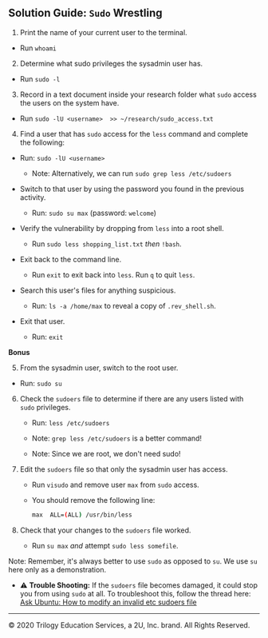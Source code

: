 ## Solution Guide: `Sudo` Wrestling

1. Print the name of your current user to the terminal.
  - Run `whoami`

2. Determine what sudo privileges the sysadmin user has.
  - Run `sudo -l`

3. Record in a text document inside your research folder what `sudo` access the users on the system have.
  - Run  `sudo -lU <username>  >> ~/research/sudo_access.txt`

4. Find a user that has `sudo` access for the `less` command and complete the following:
  
  - Run: `sudo -lU <username>`

    - Note: Alternatively, we can run `sudo grep less /etc/sudoers`

  - Switch to that user by using the password you found in the previous activity.
    - Run: `sudo su max` (password: `welcome`)

  - Verify the vulnerability by dropping from `less` into a root shell.
    - Run `sudo less shopping_list.txt` _then_ `!bash`.

  - Exit back to the command line.
    - Run `exit` to exit back into `less`. Run `q` to quit `less`.

  - Search this user's files for anything suspicious.
    - Run: `ls -a /home/max` to reveal a copy of `.rev_shell.sh`.

  - Exit that user.
    - Run: `exit`

**Bonus**

5. From the sysadmin user, switch to the root user.
  - Run: `sudo su`

6. Check the `sudoers` file to determine if there are any users listed with `sudo` privileges.
   - Run: `less /etc/sudoers`

   - Note:  `grep less /etc/sudoers` is a better command!

   - Note: Since we are root, we don't need sudo!

7. Edit the `sudoers` file so that only the sysadmin user has access.
   - Run `visudo` and remove user `max` from `sudo` access.
  
   - You should remove the following line:

      ```bash
      max  ALL=(ALL) /usr/bin/less
      ```
  
8. Check that your changes to the `sudoers` file worked.
   - Run `su max` _and_ attempt `sudo less somefile`.

Note: Remember, it's always better to use `sudo` as opposed to `su`.  We use `su` here only as a demonstration.

- :warning: **Trouble Shooting:** If the `sudoers` file becomes damaged, it could stop you from using `sudo` at all. To troubleshoot this, follow the thread here: [Ask Ubuntu: How to modify an invalid etc sudoers file](https://askubuntu.com/questions/73864/how-to-modify-an-invalid-etc-sudoers-file)


---


© 2020 Trilogy Education Services, a 2U, Inc. brand. All Rights Reserved.

